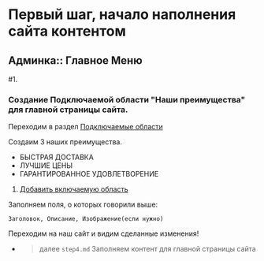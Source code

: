 # Первый шаг, начало наполнения сайта контентом
## Админка:: Главное Меню



#1.
### Создание Подключаемой области "Наши преимущества" для главной страницы сайта.
Переходим в раздел [Подключаемые области](http://localhost:8000/admin/include_area/includearea/)

Создаим 3 наших преимущества.

- БЫСТРАЯ ДОСТАВКА
- ЛУЧШИЕ ЦЕНЫ
- ГАРАНТИРОВАННОЕ УДОВЛЕТВОРЕНИЕ
     
1. [Добавить включаемую область](http://localhost:8000/admin/include_area/includearea/add/)

Заполняем поля, о которых говорили выше:

``Заголовок, Описание, Изображение(если нужно)``


Переходим на наш сайт и видим сделанные изменения!


- > далее ``step4.md`` Заполняем контент для главной страницы сайта

